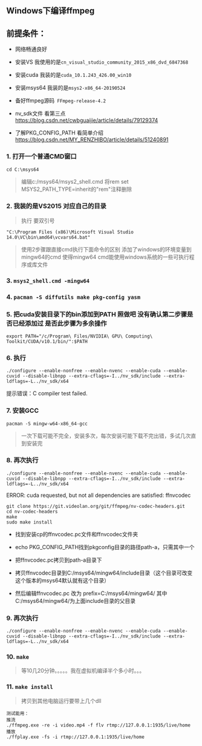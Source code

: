 

## Windows下编译ffmpeg



## 前提条件：

- 网络畅通良好

- 安装VS 我使用的是`cn_visual_studio_community_2015_x86_dvd_6847368`

- 安装cuda 我装的是`cuda_10.1.243_426.00_win10`

- 安装msys64 我装的是`msys2-x86_64-20190524`

- 备好ffmpeg源码` FFmpeg-release-4.2`

- nv_sdk文件  看第三点 https://blog.csdn.net/cwbguaijie/article/details/79129374

- 了解PKG_CONFIG_PATH  看简单介绍 https://blog.csdn.net/MY_RENZHIBO/article/details/51240891

  

### 1. 打开一个普通CMD窗口

`cd C:\msys64 `

> 编辑c:/msys64/msys2_shell.cmd 
> 将rem set MSYS2_PATH_TYPE=inherit的"rem"注释删除

### 2. 我装的是VS2015 对应自己的目录

> 执行 要双引号 

`"C:\Program Files (x86)\Microsoft Visual Studio 14.0\VC\bin\amd64\vcvars64.bat"`



> 使用2步骤跟直接cmd执行下面命令的区别 添加了windows的环境变量到mingw64的cmd 使得mingw64 cmd能使用windows系统的一些可执行程序或库文件



### 3. `msys2_shell.cmd -mingw64`



### 4. `pacman -S diffutils make pkg-config yasm`

### 5. 把cuda安装目录下的bin添加到PATH 照做吧 没有确认第二步骤是否已经添加过 是否此步骤为多余操作 

`export PATH="/c/Program\ Files/NVIDIA\ GPU\ Computing\ Toolkit/CUDA/v10.1/bin/":$PATH`



### 6. 执行

```shell
./configure --enable-nonfree --enable-nvenc --enable-cuda --enable-cuvid --disable-libnpp --extra-cflags=-I../nv_sdk/include --extra-ldflags=-L../nv_sdk/x64
```



提示错误：C compiler test failed.

### 7. 安装GCC

`pacman -S mingw-w64-x86_64-gcc` 

> 一次下载可能不完全，安装多次，每次安装可能下载不完出错，多试几次直到安装完

### 8. 再次执行

```shell
./configure --enable-nonfree --enable-nvenc --enable-cuda --enable-cuvid --disable-libnpp --extra-cflags=-I../nv_sdk/include --extra-ldflags=-L../nv_sdk/x64
```

ERROR: cuda requested, but not all dependencies are satisfied: ffnvcodec

```shell
git clone https://git.videolan.org/git/ffmpeg/nv-codec-headers.git
cd nv-codec-headers
make
sudo make install
```

- 找到安装cp的ffnvcodec.pc文件和ffnvcodec文件夹 

- echo PKG_CONFIG_PATH找到pkgconfig目录的路径path-a，只需其中一个

- 把ffnvcodec.pc拷贝到path-a目录下

- 拷贝ffnvcodec目录到C:/msys64/mingw64/include目录（这个目录可改变 这个版本的msys64默认就有这个目录）

- 然后编辑ffnvcodec.pc  改为 prefix=C:/msys64/mingw64/ 其中C:/msys64/mingw64/为上面include目录的父目录

### 9. 再次执行

```shell
./configure --enable-nonfree --enable-nvenc --enable-cuda --enable-cuvid --disable-libnpp --extra-cflags=-I../nv_sdk/include --extra-ldflags=-L../nv_sdk/x64
```

### 10. `make`

> 等10几20分钟。。。。。我在虚拟机编译半个多小时。。。

### 11. `make install`



> 拷贝到其他电脑运行要带上几个dll



```
测试能用：
推流
./ffmpeg.exe -re -i video.mp4 -f flv rtmp://127.0.0.1:1935/live/home
播放
./ffplay.exe -fs -i rtmp://127.0.0.1:1935/live/home
```



